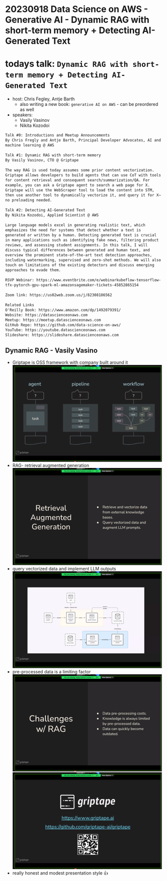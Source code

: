   # 20230918 Data Science on AWS - Generative AI - Dynamic RAG with short-term memory + Detecting AI-Generated Text

# todays talk: `Dynamic RAG with short-term memory + Detecting AI-Generated Text`

* host: Chris Fegley, Antje Barth
  * also writing a new book: `generative AI on AWS` - can be preordered as well
* speakers:
  * Vasily Vasinov
  * Nikita Kozodoi
  
```
Talk #0: Introductions and Meetup Announcements
By Chris Fregly and Antje Barth, Principal Developer Advocates, AI and machine learning @ AWS

Talk #1: Dynamic RAG with short-term memory
By Vasily Vasinov, CTO @ Griptape

The way RAG is used today assumes some prior content vectorization. Griptape allows developers to build agents that can use CoT with tools for content retrieval and consequent search/summarization/QA. For example, you can ask a Griptape agent to search a web page for X. Griptape will use the WebScraper tool to load the content into STM, then use another tool to dynamically vectorize it, and query it for X—no preloading needed.

Talk #2: Detecting AI-Generated Text
By Nikita Kozodoi, Applied Scientist @ AWS

Large language models excel in generating realistic text, which emphasizes the need for systems that detect whether a text is generated or written by a human. Detecting generated text is crucial in many applications such as identifying fake news, filtering product reviews, and assessing student assignments. In this talk, I will discuss typical differences between generated and human text, and overview the prominent state-of-the-art text detection approaches, including watermarking, supervised and zero-shot methods. We will also touch on limitations of the existing detectors and discuss emerging approaches to evade them.

RSVP Webinar: https://www.eventbrite.com/e/webinarkubeflow-tensorflow-tfx-pytorch-gpu-spark-ml-amazonsagemaker-tickets-45852865154

Zoom link: https://us02web.zoom.us/j/82308186562

Related Links
O'Reilly Book: https://www.amazon.com/dp/1492079391/
Website: https://datascienceonaws.com
Meetup: https://meetup.datascienceonaws.com
GitHub Repo: https://github.com/data-science-on-aws/
YouTube: https://youtube.datascienceonaws.com
Slideshare: https://slideshare.datascienceonaws.com
```

## Dynamic RAG - Vasily Vasino
* Griptape is OSS framework with company built around it
![](img00.png)
* RAG- retrieval augmented generation
![](img01.png)
* query vectorized data and implement LLM outputs
![](img02.png)
* pre-processed data is a limiting factor
![](img03.png)
![](img04.png)
* really honest and modest presentation style 👍






